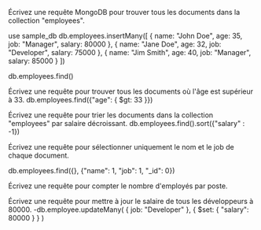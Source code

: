 Écrivez une requête MongoDB pour trouver tous les documents dans la collection "employees".

use sample_db
db.employees.insertMany([ 
 {
   name: "John Doe",
   age: 35,
   job: "Manager",
   salary: 80000
}, 
 {
   name: "Jane Doe",
   age: 32,
   job: "Developer",
   salary: 75000
},
{
   name: "Jim Smith",
   age: 40,
   job: "Manager",
   salary: 85000
}
])


db.employees.find()


Écrivez une requête pour trouver tous les documents où l'âge est supérieur à 33.
db.employees.find({"age": { $gt: 33 }})
	
Écrivez une requête pour trier les documents dans la collection "employees" par salaire décroissant.
db.employees.find().sort({"salary" : -1})

Écrivez une requête pour sélectionner uniquement le nom et le job de chaque document.

db.employees.find({}, {"name": 1, "job": 1, "_id": 0})

Écrivez une requête pour compter le nombre d'employés par poste.

Écrivez une requête pour mettre à jour le salaire de tous les développeurs à 80000.
-db.employee.updateMany( { job: "Developer" }, { $set: { "salary": 80000 } } )

